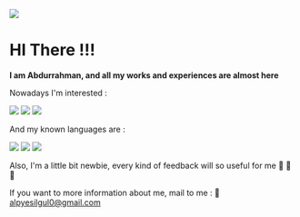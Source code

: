 ![](https://komarev.com/ghpvc/?username=alpyesilgul&color=green&style=flat-square&label=Profile-View)

# HI There !!!

**I am Abdurrahman, and all my works and experiences are almost here**

Nowadays I'm interested :

![](https://img.shields.io/badge/1-MachineLearning-green)
![](https://img.shields.io/badge/2-HPC-green)
![](https://img.shields.io/badge/3-ComputerVision-green)

And my known languages are :

![](https://img.shields.io/badge/1-Python-green)
![](https://img.shields.io/badge/2-Java-green)
![](https://img.shields.io/badge/3-C/C++-green)

Also, I'm a little bit newbie, every kind of feedback will so useful for me  :facepunch: :facepunch: :facepunch:

If you want to more information about me, mail to me :  :email: alpyesilgul0@gmail.com


<!---
alpyesilgul/alpyesilgul is a ✨ special ✨ repository because its `README.md` (this file) appears on your GitHub profile.
You can click the Preview link to take a look at your changes.
--->
